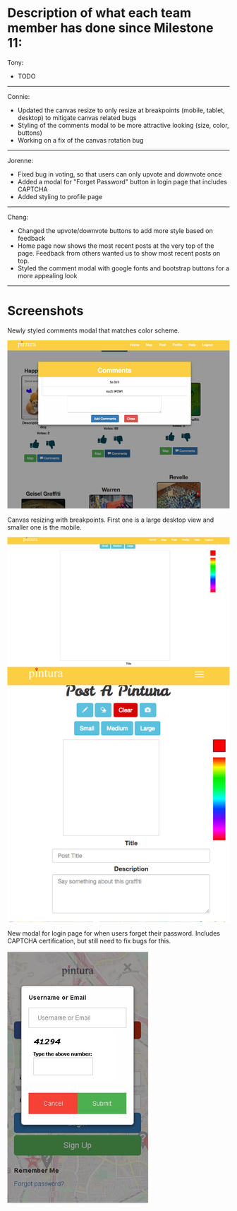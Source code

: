 # Description of what each team member has done since Milestone 11:

Tony:
- TODO

---

Connie:
- Updated the canvas resize to only resize at breakpoints (mobile, tablet, desktop) to mitigate canvas related bugs
- Styling of the comments modal to be more attractive looking (size, color, buttons)
- Working on a fix of the canvas rotation bug 

---

Jorenne:
- Fixed bug in voting, so that users can only upvote and downvote once
- Added a modal for "Forget Password" button in login page that includes CAPTCHA
- Added styling to profile page

---

Chang:
- Changed the upvote/downvote buttons to add more style based on feedback
- Home page now shows the most recent posts at the very top of the page. Feedback from others wanted us to show most recent posts on top.
- Styled the comment modal with google fonts and bootstrap buttons for a more appealing look

---

# Screenshots 
Newly styled comments modal that matches color scheme.

![alt_tag](/images/milestone13_connie.jpg)

Canvas resizing with breakpoints. First one is a large desktop view and smaller one is the mobile.

![alt_tag](/images/milestone13_connie2.jpg)
![alt_tag](/images/milestone13_connie3.jpg)

New modal for login page for when users forget their password. Includes CAPTCHA certification, but still need to fix bugs for this.

![alt_tag](/images/milestone13_forgetpassword.jpg)
